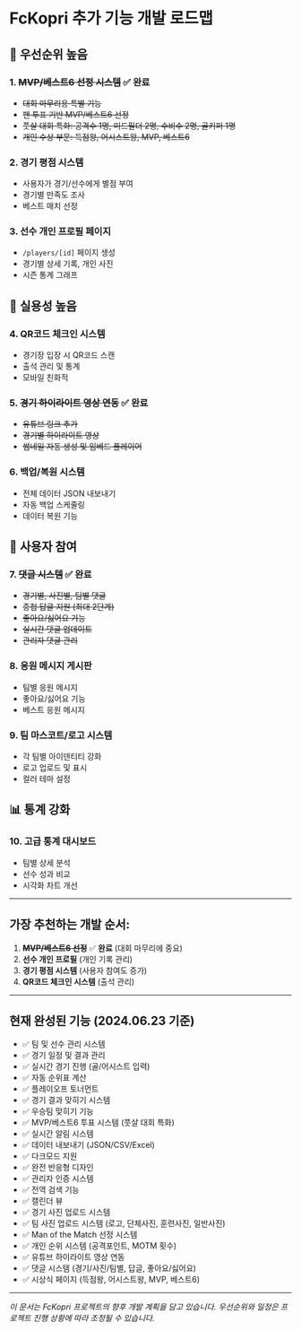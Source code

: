 # FcKopri 추가 기능 개발 로드맵

## 🎯 **우선순위 높음**

### 1. ~~**MVP/베스트6 선정 시스템**~~ ✅ **완료**
- ~~대회 마무리용 특별 기능~~
- ~~팬 투표 기반 MVP/베스트6 선정~~
- ~~풋살 대회 특화: 공격수 1명, 미드필더 2명, 수비수 2명, 골키퍼 1명~~
- ~~개인 수상 부문: 득점왕, 어시스트왕, MVP, 베스트6~~

### 2. **경기 평점 시스템**
- 사용자가 경기/선수에게 별점 부여
- 경기별 만족도 조사
- 베스트 매치 선정

### 3. **선수 개인 프로필 페이지**
- `/players/[id]` 페이지 생성
- 경기별 상세 기록, 개인 사진
- 시즌 통계 그래프

## 🔧 **실용성 높음**

### 4. **QR코드 체크인 시스템**
- 경기장 입장 시 QR코드 스캔
- 출석 관리 및 통계
- 모바일 친화적

### 5. ~~**경기 하이라이트 영상 연동**~~ ✅ **완료**
- ~~유튜브 링크 추가~~
- ~~경기별 하이라이트 영상~~
- ~~썸네일 자동 생성 및 임베드 플레이어~~

### 6. **백업/복원 시스템**
- 전체 데이터 JSON 내보내기
- 자동 백업 스케줄링
- 데이터 복원 기능

## 🎪 **사용자 참여**

### 7. ~~**댓글 시스템**~~ ✅ **완료**
- ~~경기별, 사진별, 팀별 댓글~~
- ~~중첩 답글 지원 (최대 2단계)~~
- ~~좋아요/싫어요 기능~~
- ~~실시간 댓글 업데이트~~
- ~~관리자 댓글 관리~~

### 8. **응원 메시지 게시판**
- 팀별 응원 메시지
- 좋아요/싫어요 기능
- 베스트 응원 메시지

### 9. **팀 마스코트/로고 시스템**
- 각 팀별 아이덴티티 강화
- 로고 업로드 및 표시
- 컬러 테마 설정

## 📊 **통계 강화**

### 10. **고급 통계 대시보드**
- 팀별 상세 분석
- 선수 성과 비교
- 시각화 차트 개선

---

## **가장 추천하는 개발 순서:**

1. ~~**MVP/베스트6 선정**~~ ✅ **완료** (대회 마무리에 중요)
2. **선수 개인 프로필** (개인 기록 관리)
3. **경기 평점 시스템** (사용자 참여도 증가)
4. **QR코드 체크인 시스템** (출석 관리)

---

## **현재 완성된 기능 (2024.06.23 기준)**

- ✅ 팀 및 선수 관리 시스템
- ✅ 경기 일정 및 결과 관리
- ✅ 실시간 경기 진행 (골/어시스트 입력)
- ✅ 자동 순위표 계산
- ✅ 플레이오프 토너먼트
- ✅ 경기 결과 맞히기 시스템
- ✅ 우승팀 맞히기 기능
- ✅ MVP/베스트6 투표 시스템 (풋살 대회 특화)
- ✅ 실시간 알림 시스템
- ✅ 데이터 내보내기 (JSON/CSV/Excel)
- ✅ 다크모드 지원
- ✅ 완전 반응형 디자인
- ✅ 관리자 인증 시스템
- ✅ 전역 검색 기능
- ✅ 캘린더 뷰
- ✅ 경기 사진 업로드 시스템
- ✅ 팀 사진 업로드 시스템 (로고, 단체사진, 훈련사진, 일반사진)
- ✅ Man of the Match 선정 시스템
- ✅ 개인 순위 시스템 (공격포인트, MOTM 횟수)
- ✅ 유튜브 하이라이트 영상 연동
- ✅ 댓글 시스템 (경기/사진/팀별, 답글, 좋아요/싫어요)
- ✅ 시상식 페이지 (득점왕, 어시스트왕, MVP, 베스트6)

---

*이 문서는 FcKopri 프로젝트의 향후 개발 계획을 담고 있습니다. 우선순위와 일정은 프로젝트 진행 상황에 따라 조정될 수 있습니다.*
